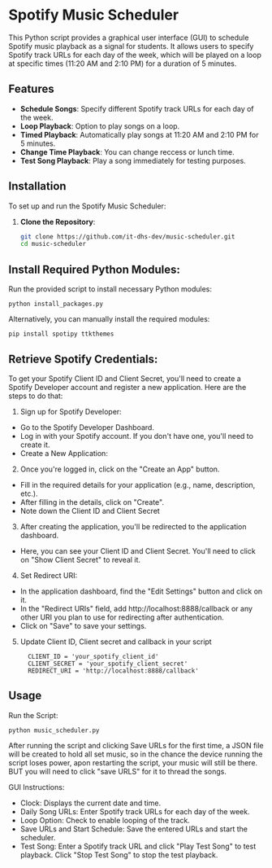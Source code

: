 # Spotify Music Scheduler

This Python script provides a graphical user interface (GUI) to schedule Spotify music playback as a signal for students. It allows users to specify Spotify track URLs for each day of the week, which will be played on a loop at specific times (11:20 AM and 2:10 PM) for a duration of 5 minutes.
## Features

- **Schedule Songs**: Specify different Spotify track URLs for each day of the week.
- **Loop Playback**: Option to play songs on a loop.
- **Timed Playback**: Automatically play songs at 11:20 AM and 2:10 PM for 5 minutes.
- **Change Time Playback**: You can change reccess or lunch time.
- **Test Song Playback**: Play a song immediately for testing purposes.


## Installation

To set up and run the Spotify Music Scheduler:

1. **Clone the Repository**:
   ```sh
   git clone https://github.com/it-dhs-dev/music-scheduler.git
   cd music-scheduler

## Install Required Python Modules:
Run the provided script to install necessary Python modules:

    python install_packages.py

Alternatively, you can manually install the required modules:

    pip install spotipy ttkthemes

## Retrieve Spotify Credentials:
To get your Spotify Client ID and Client Secret, you'll need to create a Spotify Developer account and register a new application. Here are the steps to do that:

1. Sign up for Spotify Developer:

- Go to the Spotify Developer Dashboard.
- Log in with your Spotify account. If you don't have one, you'll need to create it.
- Create a New Application:

2. Once you're logged in, click on the "Create an App" button.
- Fill in the required details for your application (e.g., name, description, etc.).
- After filling in the details, click on "Create".
- Note down the Client ID and Client Secret

3. After creating the application, you'll be redirected to the application dashboard.
- Here, you can see your Client ID and Client Secret. You'll need to click on "Show Client Secret" to reveal it.

4. Set Redirect URI:

- In the application dashboard, find the "Edit Settings" button and click on it.
- In the "Redirect URIs" field, add http://localhost:8888/callback or any other URI you plan to use for redirecting after authentication.
- Click on "Save" to save your settings.

5. Update Client ID, Client secret and callback in your script

         CLIENT_ID = 'your_spotify_client_id'
         CLIENT_SECRET = 'your_spotify_client_secret'
         REDIRECT_URI = 'http://localhost:8888/callback'

## Usage
Run the Script:

    python music_scheduler.py

After running the script and clicking Save URLs for the first time, a JSON file will be created to hold all set music, so in the chance the device running the script loses power, apon restarting the script, your music will still be there. BUT you will need to click "save URLS" for it to thread the songs.

GUI Instructions:
- Clock: Displays the current date and time.
- Daily Song URLs: Enter Spotify track URLs for each day of the week.
- Loop Option: Check to enable looping of the track.
- Save URLs and Start Schedule: Save the entered URLs and start the scheduler.
- Test Song: Enter a Spotify track URL and click "Play Test Song" to test playback. Click "Stop Test Song" to stop the test playback.
